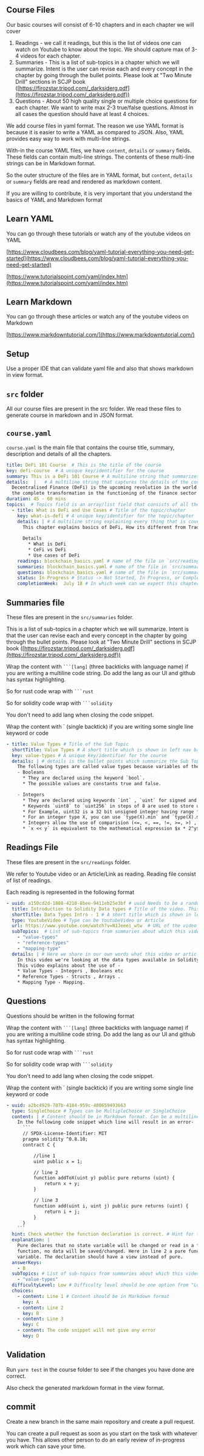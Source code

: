 ## Course Files
Our basic courses will consist of 6-10 chapters and in each chapter we will cover

1. Readings - we call it readings, but this is the list of videos one can watch on Youtube to know about the topic. We should capture max of 3-4 videos for each chapter.
2. Summaries - This is a list of sub-topics in a chapter which we will summarize. Intent is the user can revise each and every concept in the chapter by going through the bullet points. Please look at "Two Minute Drill" sections in SCJP book ([https://firozstar.tripod.com/_darksiderg.pdf](https://firozstar.tripod.com/_darksiderg.pdf))
3. Questions - About 50 high quality single or multiple choice questions for each chapter. We want to write max 2-3 true/false questions. Almost in all cases the question should have at least 4 choices.

We add course files in yaml format. The reason we use YAML format is because it is easier to write a YAML as compared to JSON.
Also, YAML provides easy way to work with multi-line strings.

With-in the course YAML files, we have `content`, `details` or `summary` fields. These fields can contain multi-line strings. The
contents of these multi-line strings can be in Markdown format.

So the outer structure of the files are in YAML format, but `content`, `details` or `summary` fields are read and rendered as markdown content.

If you are willing to contribute, it is very important that you understand the basics of YAML and Markdown format

## Learn YAML
You can go through these tutorials or watch any of the youtube videos on YAML

[https://www.cloudbees.com/blog/yaml-tutorial-everything-you-need-get-started](https://www.cloudbees.com/blog/yaml-tutorial-everything-you-need-get-started)

[https://www.tutorialspoint.com/yaml/index.htm](https://www.tutorialspoint.com/yaml/index.htm)

## Learn Markdown
You can go through these articles or watch any of the youtube videos on Markdown

[https://www.markdowntutorial.com/](https://www.markdowntutorial.com/)

## Setup
Use a proper IDE that can validate yaml file and also that shows markdown in view format.

## `src` folder
All our course files are present in the src folder. We read these files to generate course in markdown and in JSON
format.

## `course.yaml`
`course.yaml` is the main file that contains the course title, summary, description and details of all the chapters.

```yaml
title: DeFi 101 Course  # This is the title of the course
key: defi-course  # A unique key/identifier for the course
summary: This is a DeFi 101 Course # A multiline string that summarizes the course. This should be one paragraph about the course
details:  |   # A multiline string that captures the details of the course. This should be one page about the course
  Decentralised Finance (DeFi) is the upcoming revolution in the world which would result in 
  the complete transformation in the functioning of the finance sector using blockchain technology as its core.  
duration: 45 - 60 mins
topics:  # Topics field is an array/list field that consists of all the chapters of the course. 
  - title: What is DeFi and Use Cases # Title of the topic/chapter
    key: what-is-defi # A unique key/identifier for the topic/chapter
    details: | # A multiline string explaining every thing that is covered in this chapter
      This chapter explains basics of DeFi, How its different from Traditional Finance, and Use Cases
      
      Details
        * What is DeFi 
        * CeFi vs DeFi
        * Use cases of DeFi
    readings: blockchain_basics.yaml # name of the file in `src/readings` folder that corresponds to the readings for this chapter
    summaries: blockchain_basics.yaml # name of the file in `src/summaries` folder that corresponds to the summaries for this chapter
    questions: blockchain_basics.yaml # name of the file in `src/summaries` folder that corresponds to the questions for this chapter
    status: In Progress # Status -> Not Started, In Progress, or Completed
    completionWeek:  July 18 # In which week can we expect this chapter to be completed
```

## Summaries file
These files are present in the `src/summaries` folder.

This is a list of sub-topics in a chapter which we will summarize. Intent is that the user can revise each and every concept
in the chapter by going through the bullet points. Please look at "Two Minute Drill" sections in SCJP
book ([https://firozstar.tripod.com/_darksiderg.pdf](https://firozstar.tripod.com/_darksiderg.pdf))

Wrap the content with ` ```[lang] ` (three backticks with language name) if you are writing a multiline code string. Do add the lang
as our UI and github has syntax highlighting.

So for rust code wrap with ` ```rust `

So for solidity code wrap with ` ```solidity `

You don't need to add lang when closing the code snippet.

Wrap the content with ` (single backtick) if you are writing some single line keyword or code


```yaml
- title: Value Types # Title of the Sub Topic
  shortTitle: Value Types # A short title which is shown in left nav bar on the UI
  key: value-types # A unique key/identifier for the course
  details: | # details is the bullet points which summarize the Sub Topic. It is a multi-line string in Markdown format
    The following types are called value types because variables of these types will always be passed by value, i.e. unlike reference types they are always copied when used in function arguments or asssignments.
    - Booleans
      * They are declared using the keyword `bool`.
      * The possible values are constants true and false.

    - Integers
      * They are declared using keywords `int` , `uint` for signed and unsigned integers.
      * Keywords `uint8` to `uint256` in steps of 8 are used to store unsigned integers with varying sizes in bits. Similarly , `int8` to `int256` for signed integers.
      * For Example, uint32 is a 32 bit unsigned integer having range from 0 to $2^{32}-1$ whearas int32 is a 32 bit signed integer having range from $-2^{31}$ to $2^{31}-1$.
      * For an integer type X, you can use `type(X).min` and `type(X).max` to access the minimum and maximum value representable by the type.
      * Integers allow the use of comparision (<=, <, ==, !=, >=, >) , bit (&, |, ^ , ~) , arithmetic (+, -, *, /, %, ** ) and shift (<< , >>) operators.
      * `x << y` is equivalent to the mathematical expression $x * 2^y$. `x >> y` is equivalent to the mathematical expression $x / 2^y$.

```

## Readings File
These files are present in the `src/readings` folder.

We refer to Youtube video or an Article/Link as reading. Reading file consist of list of readings.

Each reading is represented in the following format

```yaml
- uuid: a150cd2d-1888-4210-8bee-9411eb25e3bf # uuid Needs to be a random UUID - You can generate it from https://www.uuidgenerator.net/version4.  Use version 4
  title: Introduction to Solidity Data types # Title of the video. This doesn't need to match the youtube video title
  shortTitle: Data Types Intro - 1 # A short title which is shown in left nav bar on the UI
  type: YoutubeVideo # Type can be YoutubeVideo or Article
  url: https://www.youtube.com/watch?v=N1Jeeei_wtw  # URL of the video or article
  subTopics:  # List of sub-topics from summaries about which this video is
    - "value-types"
    - "reference-types"
    - "mapping-type"
  details: | # Here we share in our own words what this video or article is all about
    In this video we're looking at the data types available in Solidity.
    This video explains about the use of -
    * Value Types - Integers , Booleans etc 
    * Reference Types - Structs , Arrays .
    * Mapping Type - Mapping.
```

## Questions
Questions should be written in the following format

Wrap the content with ` ```[lang] ` (three backticks with language name) if you are writing a multiline code string. Do add the lang
as our UI and github has syntax highlighting.

So for rust code wrap with ` ```rust `

So for solidity code wrap with ` ```solidity `

You don't need to add lang when closing the code snippet.

Wrap the content with ` (single backtick) if you are writing some single line keyword or code
```yaml
- uuid: a2bc4929-787b-4184-959c-480659493663
  type: SingleChoice # Types can be MultipleChoice or SingleChoice
  content: | # Content should be in Markdown format. Can be a multiline string
    In the following code snippet which line will result in an error-
      ```
      // SPDX-License-Identifier: MIT
      pragma solidity ^0.8.10;
      contract C {

          //line 1
          uint public x = 1;

          // line 2
          function addToX(uint y) public pure returns (uint) {
              return x + y;
          }

          // line 3
          function add(uint i, uint j) public pure returns (uint) {
              return i + j;
          }
      }
    ```
  hint: Check whether the function declaration is correct. # Hint for the user. Use NoHint "only" if you feel the question is too simple
  explanation: | 
    Pure declares that no state variable will be changed or read in a function. view tells us that by running the 
    function, no data will be saved/changed. Here in line 2 a pure function is trying to read the data from a state 
    variable. The declaration should have a view instead of pure.
  answerKeys:
    - B
  subTopics: # List of sub-topics from summaries about which this video is
    - "value-types"
  difficultyLevel: Low # Difficulty level should be one option from "Low" , "Medium", "High"
  choices:
    - content: Line 1 # Content should be in Markdown format
      key: A
    - content: Line 2
      key: B
    - content: Line 3
      key: C
    - content: The code snippet will not give any error
      key: D
```

## Validation

Run `yarn test` in the course folder to see if the changes you have done are correct.

Also check the generated markdown format in the view format.

## commit
Create a new branch in the same main repository and create a pull request.

You can create a pull request as soon as you start on the task with whatever you have. This
allows other person to do an early review of in-progress work which can save your time.
